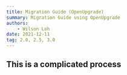 ```yaml
---
title: Migration Guide (OpenUpgrade)
summary: Migration Guide using OpenUpgrade
authors:
    - Wilson Loh
date: 2021-12-11
tag: 2.0, 2.5, 3.0
---
```

## This is a complicated process


